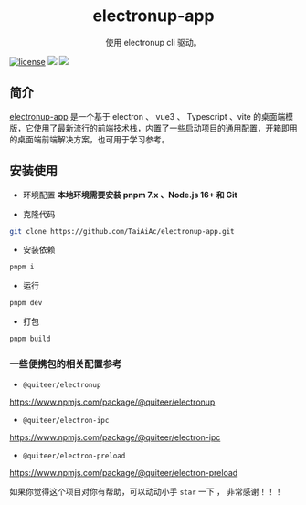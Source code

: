 
<div align="center">
	<h1>electronup-app</h1>
  <p>使用 electronup cli 驱动。</p>
</div>


[![license](https://img.shields.io/badge/license-MIT-green.svg)](./LICENSE) ![](https://img.shields.io/github/stars/TaiAiAc/electronup-app) ![](https://img.shields.io/github/forks/TaiAiAc/electronup-app)

## 简介
[electronup-app](https://github.com/TaiAiAc/electronup-app) 是一个基于 electron 、 vue3 、 Typescript 、vite 的桌面端模版，它使用了最新流行的前端技术栈，内置了一些启动项目的通用配置，开箱即用的桌面端前端解决方案，也可用于学习参考。

## 安装使用

- 环境配置
  **本地环境需要安装 pnpm 7.x 、Node.js 16+ 和 Git**

- 克隆代码

```bash
git clone https://github.com/TaiAiAc/electronup-app.git
```

- 安装依赖

```bash
pnpm i
```

- 运行

```bash
pnpm dev
```

- 打包

```bash
pnpm build
```

### 一些便携包的相关配置参考 

- `@quiteer/electronup` 

https://www.npmjs.com/package/@quiteer/electronup

- `@quiteer/electron-ipc` 

https://www.npmjs.com/package/@quiteer/electron-ipc

- `@quiteer/electron-preload` 

https://www.npmjs.com/package/@quiteer/electron-preload

如果你觉得这个项目对你有帮助，可以动动小手 `star` 一下 ， 非常感谢！！！
